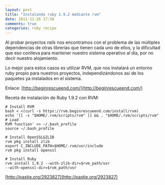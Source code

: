 ```yaml
---
layout: post
title: "Instalando ruby 1.9.2 mediante rvm"
date: 2011-11-26 17:50
comments: true
categories: ruby recipe
---
```

Al probar proyectos *rails* nos encontramos con el problema de las múltiples
dependencias de otras librerías que tienen cada uno de ellos, y la dificultad que
eso conlleva para mantener nuestro sistema operativo al día, por no decir
nuestro alojamiento.

Lo mejor para estos casos es utilizar RVM, que nos instalará un entorno ruby
propio para nuestros proyectos, independizándonos así de los paquetes ya
instalados en el sistema.

Enlace: [http://beginrescueend.com/](http://beginrescueend.com/)

Receta de instalación de Ruby 1.9.2 con RVM:

```
# Install RVM
bash < <(curl -s https://rvm.beginrescueend.com/install/rvm)
echo '[[ -s "$HOME/.rvm/scripts/rvm" ]] && . "$HOME/.rvm/scripts/rvm" # Load
RVM function' >> ~/.bash_profile
source ~/.bash_profile

# Install OpenSSL&ZLIB
rvm pkg install zlib
export C_INCLUDE_PATH=$HOME/.rvm/usr/include
rvm pkg install openssl

# Install Ruby
rvm install 1.9.2 --with-zlib-dir=$rvm_path/usr
--with-openssl-dir=$rvm_path/usr
```
[http://pastie.org/2923827](http://pastie.org/2923827)
